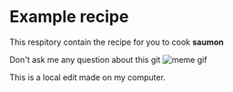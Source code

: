 # Example recipe

This respitory contain the recipe for you to cook **saumon** 

Don't ask me any question about this git ![meme gif](https://media2.giphy.com/media/v1.Y2lkPTc5MGI3NjExMDVreGFob3A0Ym8zYXQxYWdrN2d5ajByczkxOGYwcmkxODE0djFtYiZlcD12MV9pbnRlcm5hbF9naWZfYnlfaWQmY3Q9Zw/H5C8CevNMbpBqNqFjl/giphy.gif)

This is a local edit made on my computer.

